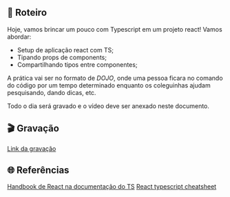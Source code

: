 ## 📕 Roteiro

Hoje, vamos brincar um pouco com Typescript em um projeto react! Vamos abordar:

- Setup de aplicação react com TS;
- Tipando props de components;
- Compartilhando tipos entre componentes;

A prática vai ser no formato de _DOJO_, onde uma pessoa ficara no comando do código por um tempo determinado enquanto os coleguinhas ajudam pesquisando, dando dicas, etc.

Todo o dia será gravado e o vídeo deve ser anexado neste documento.

## 🎬 Gravação

[Link da gravação](https://drive.google.com/file/d/1g2xVAjQpwdSf_xF1EHlZ7N4jxghWifDW/view)

## 🌐 Referências

[Handbook de React na documentação do TS](https://www.typescriptlang.org/docs/handbook/react.html)
[React typescript cheatsheet](https://react-typescript-cheatsheet.netlify.app/docs/basic/setup)

